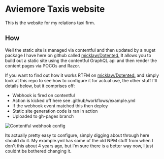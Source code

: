 # Aviemore Taxis website

This is the website for my relations taxi firm.

## How

Well the static site is managed via contentful and then updated by a nuget package I have here on github called [micklaw/Dotented.](https://github.com/micklaw/Dotented) It allows you to build out a static site using the contentful GraphQL api and then render the content pages via POCOs and Razor.

If you want to find out how it works RTFM on [micklaw/Dotented.](https://github.com/micklaw/Dotented) and simply look at this repo to see how to configure it for actual use, the other stuff I'll details below, but it comprises off:

- Webhook is fired on contentful
- Action is kicked off here see .github/workflows/example.yml
- If the webhook event matched this then deploy
- Static site generation code is ran in action
- Uploaded to gh-pages branch

![Contentful webhook config](/contentful-webhook.png)

Its actually pretty easy to configure, simply digging about through here should do it. My example.yml has some of the old NPM stuff from when I don't this about 4 years ago, but I'm sure there is a better way now, I just couldnt be bothered changing it.